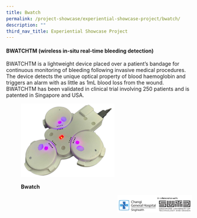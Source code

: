 ```yaml
---
title: Bwatch
permalink: /project-showcase/experiential-showcase-project/bwatch/
description: ""
third_nav_title: Experiential Showcase Project
---
```

#### BWATCHTM (wireless in-situ real-time bleeding detection)


BWATCHTM is a lightweight device placed over a patient’s bandage for continuous monitoring of bleeding following invasive medical procedures. The device detects the unique optical property of blood haemoglobin and triggers an alarm with as little as 1mL blood loss from the wound. BWATCHTM has been validated in clinical trial involving 250 patients and is patented in Singapore and USA.




<figure>

**<img style="width:60%" src="/images/Experiential%20Showcases/Bwatch/product%20pic%20%20%20%20%20%20%20%20%20%20.png">**
	
<figcaption> <strong> Bwatch </strong> </figcaption>

</figure>




<img style="width:40%" src="/images/Experiential%20Showcases/Bwatch/logos%20%20%20%20.png" align="right">